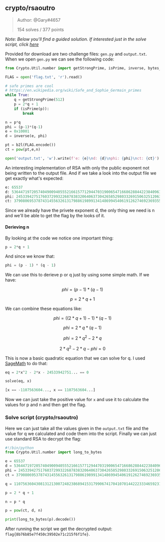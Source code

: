 ## crypto/rsaoutro

>Author: @Gary#4657
>
>154 solves / 377 points

*Note: Below you'll find a guided solution. If interested just in the solve script, click [here](#solve-script-cryptorsaoutro)*

Provided for download are two challenge files: `gen.py` and `output.txt`. When we open `gen.py` we can see the following code:

```python
from Crypto.Util.number import getStrongPrime, isPrime, inverse, bytes_to_long as b2l

FLAG = open('flag.txt', 'r').read()

# safe primes are cool
# https://en.wikipedia.org/wiki/Safe_and_Sophie_Germain_primes
while True:
    q = getStrongPrime(512)
    p = 2*q + 1
    if (isPrime(p)):
        break

n = p*q
phi = (p-1)*(q-1)
e = 0x10001
d = inverse(e, phi)

pt = b2l(FLAG.encode())
ct = pow(pt,e,n)

open('output.txt', 'w').write(f'e: {e}\nd: {d}\nphi: {phi}\nct: {ct}')
```

An interesting implementation of RSA with only the public exponent not being written to the output file. And if we take a look into the output file we get exactly what's expected:

```python
e: 65537
d: 53644719720574049009405552166157712944703190065471668628844223840961631946450717730498953967365343322420070536512779060129496885996597242719829361747640511749156693869638229201455287585480904214599266368010822834345022164868996387818675879350434513617616365498180046935518686332875915988354222223353414730233
phi: 245339427517603729932268783832064063730426585298033269150632512063161372845397117090279828761983426749577401448111514393838579024253942323526130975635388431158721719897730678798030368631518633601688214930936866440646874921076023466048329456035549666361320568433651481926942648024960844810102628182268858421164
ct: 37908069537874314556326131798861989913414869945406191262746923693553489353829208006823679167741985280446948193850665708841487091787325154392435232998215464094465135529738800788684510714606323301203342805866556727186659736657602065547151371338616322720609504154245460113520462221800784939992576122714196812534
```

Since we already have the privete exponent d, the only thing we need is n and we'll be able to get the flag by the looks of it.


#### Derieving n

By looking at the code we notice one important thing:

```python
p = 2*q + 1
```
And since we know that:

```python
phi = (p - 1) * (q - 1)
```
We can use this to derieve p or q just by using some simple math. If we have:

$$phi = (p - 1) * (q - 1)$$

$$p = 2*q + 1$$

We can combine these equations like:

$$phi = ((2*q + 1) - 1) * (q - 1)$$

$$phi = 2*q * (q - 1)$$

$$phi = 2 * q^{2} - 2 * q$$

$$2 * q^{2} - 2 * q - phi = 0$$

This is now a basic quadratic equation that we can solve for q. I used [SageMath](https://www.sagemath.org/) to do that:

```python
eq = 2*x^2 - 2*x - 24533942751... == 0

solve(eq, x)

[x == -1107563604..., x == 1107563604...]
```

Now we can just take the positive value for `x` and use it to calculate the values for p and n and then get the flag.

### Solve script (crypto/rsaoutro)

Here we can just take all the values given in the `output.txt` file and the value for q we calculated and code them into the script. Finally we can just use standard RSA to decrypt the flag:

```python
#!/bin/python
from Crypto.Util.number import long_to_bytes

e = 65537
d = 53644719720574049009405552166157712944703190065471668628844223840961631946450717730498953967365343322420070536512779060129496885996597242719829361747640511749156693869638229201455287585480904214599266368010822834345022164868996387818675879350434513617616365498180046935518686332875915988354222223353414730233
phi = 245339427517603729932268783832064063730426585298033269150632512063161372845397117090279828761983426749577401448111514393838579024253942323526130975635388431158721719897730678798030368631518633601688214930936866440646874921076023466048329456035549666361320568433651481926942648024960844810102628182268858421164
ct = 37908069537874314556326131798861989913414869945406191262746923693553489353829208006823679167741985280446948193850665708841487091787325154392435232998215464094465135529738800788684510714606323301203342805866556727186659736657602065547151371338616322720609504154245460113520462221800784939992576122714196812534

q = 11075636043081312130072482386894153179906741704107014422233346592319924162396870630618684638610997030440993794793932027132363928350671662212985373363848339

p = 2 * q + 1

n = p * q

p = pow(ct, d, n)

print(long_to_bytes(p).decode())

```
After running the script we get the decrypted output: `flag{8b76b85e7f450c39502e71c215f6f1fe}`.
